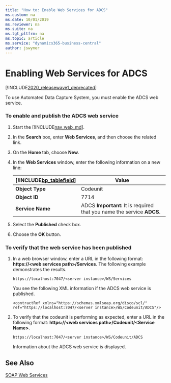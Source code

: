 ```yaml
---
title: "How to: Enable Web Services for ADCS"
ms.custom: na
ms.date: 10/01/2019
ms.reviewer: na
ms.suite: na
ms.tgt_pltfrm: na
ms.topic: article
ms.service: "dynamics365-business-central"
author: jswymer
---
```

# Enabling Web Services for ADCS

[!INCLUDE[2020_releasewave1_deprecated](../includes/2020_releasewave1_deprecated.md)]

To use Automated Data Capture System, you must enable the ADCS web service.  

### To enable and publish the ADCS web service  

1.  Start the [!INCLUDE[nav_web_md](../developer/includes/nav_web_md.md)].  

2.  In the **Search** box, enter **Web Services**, and then choose the related link.  

3.  On the **Home** tab, choose **New**.  

4.  In the **Web Services** window, enter the following information on a new line:  

    |[!INCLUDE[bp_tablefield](../developer/includes/bp_tablefield_md.md)]|Value|  
    |---------------------------------|-----------|  
    |**Object Type**|Codeunit|  
    |**Object ID**|7714|  
    |**Service Name**|ADCS **Important:**  It is required that you name the service **ADCS**.|  

5.  Select the **Published** check box.  

6.  Choose the **OK** button.  

### To verify that the web service has been published  

1.  In a web browser window, enter a URL in the following format:  **https://\<web services path>/Services**. The following example demonstrates the results.  

    ```  
    https://localhost:7047/<server instance>/WS/Services  
    ```  

     You see the following XML information if the ADCS web service is published.  

    ```  
    <contractRef xmlns="https://schemas.xmlsoap.org/disco/scl/" ref="https://localhost:7047/<server instance>/WS/Codeunit/ADCS"/>  
    ```  

2.  To verify that the codeunit is performing as expected, enter a URL in the following format: **https://\<web services path>/Codeunit/\<Service Name>**.  

    ```  
    https://localhost:7047/<server instance>/WS/Codeunit/ADCS  
    ```  

     Information about the ADCS web service is displayed.  

## See Also  
 [SOAP Web Services](SOAP-Web-Services.md)
